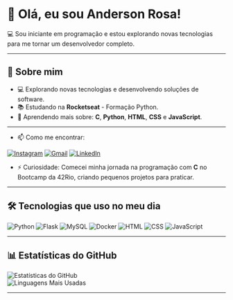 # 👋 Olá, eu sou Anderson Rosa!

💻 Sou iniciante em programação e estou explorando novas tecnologias para me tornar um desenvolvedor completo.

---

## 📖 Sobre mim

- 💻 Explorando novas tecnologias e desenvolvendo soluções de software.  
- 📚 Estudando na **Rocketseat** - Formação Python.  
- 🌱 Aprendendo mais sobre: **C**, **Python**, **HTML**, **CSS** e **JavaScript**.

---


- 📫 Como me encontrar:

[![Instagram](https://img.shields.io/badge/-Instagram-E4405F?style=flat-square&logo=instagram&logoColor=white)](https://www.instagram.com/oandersonrosa_) [![Gmail](https://img.shields.io/badge/-Gmail-D14836?style=flat-square&logo=gmail&logoColor=white)](mailto:andersonrosa.dev@gmail.com)  [![LinkedIn](https://img.shields.io/badge/-LinkedIn-0077B5?style=flat-square&logo=linkedin&logoColor=white)](https://www.linkedin.com/in/andersonrosadev)

- ⚡ Curiosidade: Comecei minha jornada na programação com **C** no Bootcamp da 42Rio, criando pequenos projetos para praticar.

---

## 🛠️ Tecnologias que uso no meu dia

![Python](https://img.shields.io/badge/-Python-3776AB?style=flat-square&logo=python&logoColor=white)
![Flask](https://img.shields.io/badge/-Flask-000000?style=flat-square&logo=flask&logoColor=white)
![MySQL](https://img.shields.io/badge/-MySQL-4479A1?style=flat-square&logo=mysql&logoColor=white)
![Docker](https://img.shields.io/badge/-Docker-2496ED?style=flat-square&logo=docker&logoColor=white)
![HTML](https://img.shields.io/badge/-HTML-E34F26?style=flat-square&logo=html5&logoColor=white)
![CSS](https://img.shields.io/badge/-CSS-1572B6?style=flat-square&logo=css3&logoColor=white)
![JavaScript](https://img.shields.io/badge/-JavaScript-F7DF1E?style=flat-square&logo=javascript&logoColor=black)

---

## 📊 Estatísticas do GitHub

![Estatísticas do GitHub](https://github-readme-stats.vercel.app/api?username=anderrosa&show_icons=true&theme=radical)  
![Linguagens Mais Usadas](https://github-readme-stats.vercel.app/api/top-langs/?username=anderrosa&layout=compact&theme=radical)

---
<!---
anderrosa/anderrosa is a ✨ special ✨ repository because its `README.md` (this file) appears on your GitHub profile.
You can click the Preview link to take a look at your changes.
--->
